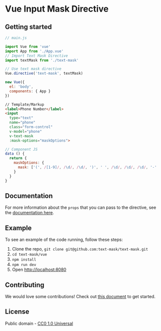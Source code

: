 # Vue Input Mask Directive

## Getting started

```js
// main.js

import Vue from 'vue'
import App from './App.vue'
// Import Text Mask Directive
import textMask from './text-mask'

// Use text mask directive
Vue.directive('text-mask', textMask)

new Vue({
  el: 'body',
  components: { App }
})
```

```html
// Template/Markup
<label>Phone Number</label>
<input
  type="text"
  name="phone"
  class="form-control"
  v-model="phone"
  v-text-mask
  :mask-options="maskOptions">
```

```js
// Component JS
data () {
  return {
    maskOptions: {
      mask: ['(', /[1-9]/, /\d/, /\d/, ')', ' ', /\d/, /\d/, /\d/, '-', /\d/, /\d/, /\d/, /\d/]
    }
  }
}
```

## Documentation

For more information about the `props` that you can pass to the directive, see
the [documentation here](https://github.com/text-mask/text-mask/blob/master/componentDocumentation.md#readme).

## Example

To see an example of the code running, follow these steps:

1. Clone the repo, `git clone git@github.com:text-mask/text-mask.git`
1. `cd text-mask/vue`
1. `npm install`
1. `npm run dev`
1. Open [http://localhost:8080](http://localhost:8080)

## Contributing

We would love some contributions! Check out [this document](https://github.com/text-mask/text-mask/blob/master/howToContribute.md#readme) to get started.

## License

Public domain - [CC0 1.0 Universal](https://creativecommons.org/publicdomain/zero/1.0/)

